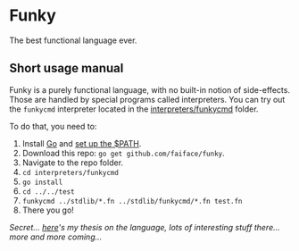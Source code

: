 # Funky

The best functional language ever.

## Short usage manual

Funky is a purely functional language, with no built-in notion of side-effects. Those are handled
by special programs called interpreters. You can try out the `funkycmd` interpreter located in the
[interpreters/funkycmd](interpreters/funkycmd) folder.

To do that, you need to:

1. Install [Go](https://golang.org/) and [set up the $PATH](https://golang.org/doc/install).
2. Download this repo: `go get github.com/faiface/funky`.
3. Navigate to the repo folder.
4. `cd interpreters/funkycmd`
5. `go install`
6. `cd ../../test`
7. `funkycmd ../stdlib/*.fn ../stdlib/funkycmd/*.fn test.fn`
8. There you go!

_Secret... [here](http://www.dcs.fmph.uniba.sk/bakalarky/registracia/getfile.php/funky.pdf?id=363&fid=712&type=application%2Fpdf)'s my thesis on the language, lots of interesting stuff there... more and more coming..._
